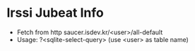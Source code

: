 Irssi Jubeat Info
=====
* Fetch from http saucer.isdev.kr/&lt;user&gt;/all-default
* Usage: ?&lt;sqlite-select-query&gt; (use &lt;user&gt; as table name)
